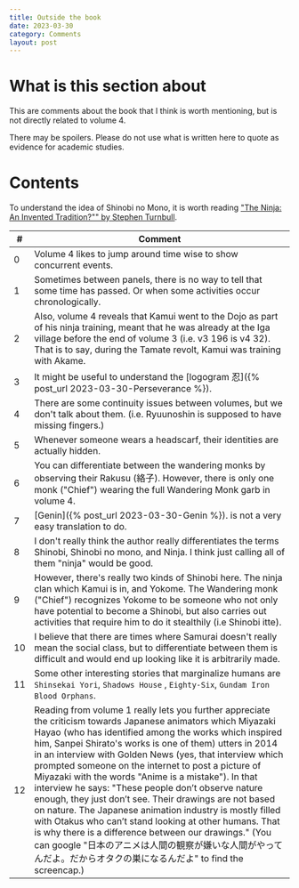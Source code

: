 ```yaml
---
title: Outside the book
date: 2023-03-30
category: Comments
layout: post
---
```

# What is this section about
This are comments about the book that I think is worth mentioning, but is not directly related to volume 4.

There may be spoilers.
Please do not use what is written here to quote as evidence for academic studies.

# Contents
To understand the idea of Shinobi no Mono, it is worth reading ["The Ninja: An Invented Tradition?"" by Stephen Turnbull](https://digitalcommons.kennesaw.edu/jgi/vol9/iss1/3/).

|#| Comment |
|-|-|
|0 | Volume 4 likes to jump around time wise to show concurrent events. |
|1 | Sometimes between panels, there is no way to tell that some time has passed. Or when some activities occur chronologically. |
|2 | Also, volume 4 reveals that Kamui went to the Dojo as part of his ninja training, meant that he was already at the Iga village before the end of volume 3 (i.e. v3 196 is v4 32). That is to say, during the Tamate revolt, Kamui was training with Akame.|
|3 | It might be useful to understand the [logogram 忍]({% post_url 2023-03-30-Perseverance %}).|
|4 | There are some continuity issues between volumes, but we don't talk about them. (i.e. Ryuunoshin is supposed to have missing fingers.)|
|5 | Whenever someone wears a headscarf, their identities are actually hidden. |
|6 | You can differentiate between the wandering monks by observing their Rakusu (絡子). However, there is only one monk ("Chief") wearing the full Wandering Monk garb in volume 4. |
|7 | [Genin]({% post_url 2023-03-30-Genin %}). is not a very easy translation to do. |
|8 | I don't really think the author really differentiates the terms Shinobi, Shinobi no mono, and Ninja. I think just calling all of them "ninja" would be good. |
|9 | However, there's really two kinds of Shinobi here. The ninja clan which Kamui is in, and Yokome. The Wandering monk ("Chief") recognizes Yokome to be someone who not only have potential to become a Shinobi, but also carries out activities that require him to do it stealthily (i.e Shinobi itte). |
|10 | I believe that there are times where Samurai doesn't really mean the social class, but to differentiate between them is difficult and would end up looking like it is arbitrarily made. |
|11 | Some other interesting stories that marginalize humans are `Shinsekai Yori`, `Shadows House` , `Eighty-Six`, `Gundam Iron Blood Orphans`.|
|12 | Reading from volume 1 really lets you further appreciate the criticism towards Japanese animators which Miyazaki Hayao (who has identified among the works which inspired him, Sanpei Shirato's works is one of them) utters in 2014 in an interview with Golden News (yes, that interview which prompted someone on the internet to post a picture of Miyazaki with the words "Anime is a mistake"). In that interview he says: "These people don’t observe nature enough, they just don’t see. Their drawings are not based on nature. The Japanese animation industry is mostly filled with Otakus who can’t stand looking at other humans. That is why there is a difference between our drawings." (You can google "日本のアニメは人間の観察が嫌いな人間がやってんだよ。だからオタクの巣になるんだよ" to find the screencap.)|
